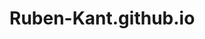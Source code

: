 # Ruben-Kant.github.io

[](https://user-images.githubusercontent.com/76691887/103359374-1a437b00-4ab8-11eb-9de4-48fc333f51df.mov)

[](https://user-images.githubusercontent.com/76691887/103362642-d05b9480-4ab9-11eb-8a94-9f35a2d07f40.mov)
